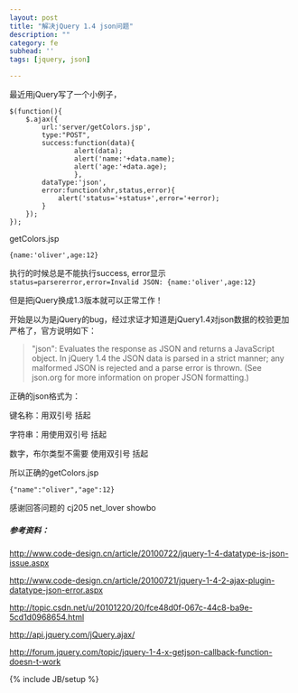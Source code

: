 ```yaml
---
layout: post
title: "解决jQuery 1.4 json问题"
description: ""
category: fe
subhead: ''
tags: [jquery, json]

---
```


最近用jQuery写了一个小例子，
 
    $(function(){  
        $.ajax({  
            url:'server/getColors.jsp',  
            type:"POST",  
            success:function(data){  
                    alert(data);  
                    alert('name:'+data.name);  
                    alert('age:'+data.age);  
                    },  
            dataType:'json',  
            error:function(xhr,status,error){  
                alert('status='+status+',error='+error);  
            }  
        });  
    });  
 
getColors.jsp

    {name:'oliver',age:12} 
     
执行的时候总是不能执行success,
error显示`status=parsererror,error=Invalid JSON: {name:'oliver',age:12}`

但是把jQuery换成1.3版本就可以正常工作！

开始是以为是jQuery的bug，经过求证才知道是jQuery1.4对json数据的校验更加严格了，官方说明如下：

>"json": Evaluates the response as JSON and returns a JavaScript object. In jQuery 1.4 the JSON data is parsed in a strict manner; any malformed JSON is rejected and a parse error is thrown. (See json.org for more information on proper JSON formatting.)

正确的json格式为：

键名称：用双引号 括起

字符串：用使用双引号 括起

数字，布尔类型不需要 使用双引号 括起

所以正确的getColors.jsp

    {"name":"oliver","age":12}  
 
感谢回答问题的 cj205 net_lover showbo

##### 参考资料：

http://www.code-design.cn/article/20100722/jquery-1-4-datatype-is-json-issue.aspx

http://www.code-design.cn/article/20100721/jquery-1-4-2-ajax-plugin-datatype-json-error.aspx

http://topic.csdn.net/u/20101220/20/fce48d0f-067c-44c8-ba9e-5cd1d0968654.html

http://api.jquery.com/jQuery.ajax/

http://forum.jquery.com/topic/jquery-1-4-x-getjson-callback-function-doesn-t-work


{% include JB/setup %}